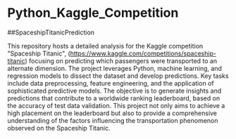 # Python_Kaggle_Competition
##SpaceshipTitanicPrediction


This repository hosts a detailed analysis for the Kaggle competition "Spaceship Titanic", (https://www.kaggle.com/competitions/spaceship-titanic) focusing on predicting which passengers were transported to an alternate dimension. The project leverages Python, machine learning, and regression models to dissect the dataset and develop predictions. Key tasks include data preprocessing, feature engineering, and the application of sophisticated predictive models. The objective is to generate insights and predictions that contribute to a worldwide ranking leaderboard, based on the accuracy of test data validation. This project not only aims to achieve a high placement on the leaderboard but also to provide a comprehensive understanding of the factors influencing the transportation phenomenon observed on the Spaceship Titanic.
